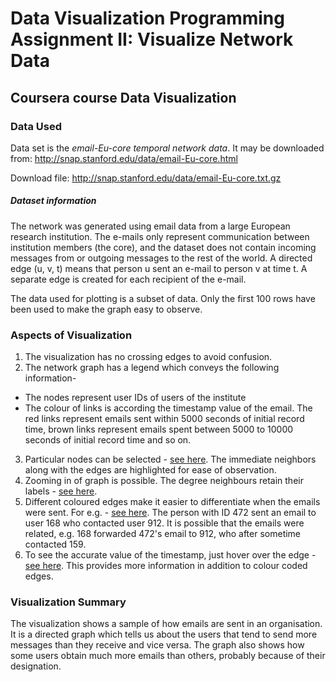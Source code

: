 # Data Visualization Programming Assignment II: Visualize Network Data
## Coursera course Data Visualization

### Data Used
Data set is the *email-Eu-core temporal network data*.
It may be downloaded from: http://snap.stanford.edu/data/email-Eu-core.html

Download file: http://snap.stanford.edu/data/email-Eu-core.txt.gz

##### Dataset information

The network was generated using email data from a large European research institution. The e-mails only represent communication between institution members (the core), and the dataset does not contain incoming messages from or outgoing messages to the rest of the world. A directed edge (u, v, t) means that person u sent an e-mail to person v at time t. A separate edge is created for each recipient of the e-mail.

The data used for plotting is a subset of data. Only the first 100 rows have been used to make the graph easy to observe.

### Aspects of Visualization

1. The visualization has no crossing edges to avoid confusion.
2. The network graph has a legend which conveys the following information-
- The nodes represent user IDs of users of the institute
- The colour of links is according the timestamp value of the email. The red links represent emails sent within 5000 seconds of initial record time, brown links represent emails spent between 5000 to 10000 seconds of initial record time and so on.
3. Particular nodes can be selected - [see here](https://github.com/faizan-khan-iit/data_viz_assignment/blob/master/assignment_pics/Capture2.PNG). The immediate neighbors along with the edges are highlighted for ease of observation.
4. Zooming in of graph is possible. The degree neighbours retain their labels - [see here](https://github.com/faizan-khan-iit/data_viz_assignment/blob/master/assignment_pics/Capture3.PNG).
5. Different coloured edges make it easier to differentiate when the emails were sent. For e.g. - [see here](https://github.com/faizan-khan-iit/data_viz_assignment/blob/master/assignment_pics/Capture4.PNG). The person with ID 472 sent an email to user 168 who contacted user 912. It is possible that the emails were related, e.g. 168 forwarded 472's email to 912, who after sometime contacted 159.
6. To see the accurate value of the timestamp, just hover over the edge - [see here](https://github.com/faizan-khan-iit/data_viz_assignment/blob/master/assignment_pics/Capture5.png). This provides more information in addition to colour coded edges.

### Visualization Summary

The visualization shows a sample of how emails are sent in an organisation. It is a directed graph which tells us about the users that tend to send more messages than they receive and vice versa. The graph also shows how some users obtain much more emails than others, probably because of their designation.
